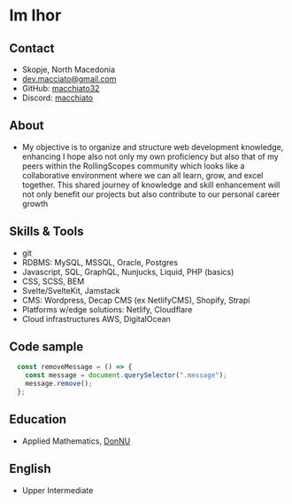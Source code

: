 # Im Ihor
## Contact
- Skopje, North Macedonia
- [dev.macciato@gmail.com](mailto:dev.macciato@gmail.com)
- GitHub: [macchiato32](https://github.com/macchiato32)
- Discord: [macchiato](https://discordapp.com/users/@macchiato7207)
## About
- My objective is to organize and structure web development knowledge, enhancing I hope also not only my own proficiency but also that of my peers within the RollingScopes community which looks like a collaborative environment where we can all learn, grow, and excel together. This shared journey of knowledge and skill enhancement will not only benefit our projects but also contribute to our personal career growth
## Skills & Tools
- git
- RDBMS: MySQL, MSSQL, Oracle, Postgres
- Javascript, SQL, GraphQL, Nunjucks, Liquid, PHP (basics)
- CSS, SCSS, BEM
- Svelte/SvelteKit, Jamstack
- CMS: Wordpress, Decap CMS (ex NetlifyCMS), Shopify, Strapi
- Platforms w/edge solutions: Netlify, Cloudflare
- Cloud infrastructures AWS, DigitalOcean
## Code sample
```JavaScript
  const removeMessage = () => {
    const message = document.querySelector(".message");
    message.remove();
  };
```
## Education
- Applied Mathematics, [DonNU](https://www.donnu.edu.ua/)
## English
- Upper Intermediate